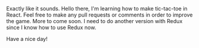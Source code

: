 Exactly like it sounds.
Hello there, I'm learning how to make tic-tac-toe in React.
Feel free to make any pull requests or comments in order to improve the game.
More to come soon.
I need to do another version with Redux since I know how to use Redux now.  

Have a nice day!
